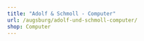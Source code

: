 ```yaml
---
title: "Adolf & Schmoll - Computer"
url: /augsburg/adolf-und-schmoll-computer/
shop: Computer
---
```

